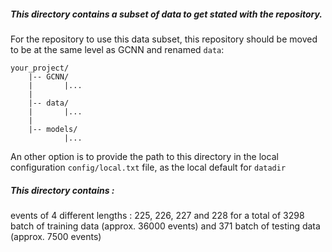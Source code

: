 ##### This directory contains a subset of data to get stated with the repository.

For the repository to use this data subset, this repository should be moved to be at the same level as GCNN and renamed `data`:
```
your_project/
    |-- GCNN/
    |       |...
    |
    |-- data/
    |       |...
    |
    |-- models/
            |...
```
An other option is to provide the path to this directory in the local configuration `config/local.txt` file, as the local default for `datadir`

##### This directory contains :
events of 4 different lengths : 225, 226, 227 and 228
for a total of 3298 batch of training data (approx. 36000 events) and 371 batch of testing data (approx. 7500 events)
